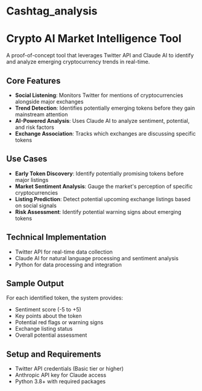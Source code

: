 # Cashtag_analysis
# Crypto AI Market Intelligence Tool

A proof-of-concept tool that leverages Twitter API and Claude AI to identify and analyze emerging cryptocurrency trends in real-time.

## Core Features

- **Social Listening**: Monitors Twitter for mentions of cryptocurrencies alongside major exchanges
- **Trend Detection**: Identifies potentially emerging tokens before they gain mainstream attention
- **AI-Powered Analysis**: Uses Claude AI to analyze sentiment, potential, and risk factors
- **Exchange Association**: Tracks which exchanges are discussing specific tokens

## Use Cases

- **Early Token Discovery**: Identify potentially promising tokens before major listings
- **Market Sentiment Analysis**: Gauge the market's perception of specific cryptocurrencies
- **Listing Prediction**: Detect potential upcoming exchange listings based on social signals
- **Risk Assessment**: Identify potential warning signs about emerging tokens

## Technical Implementation

- Twitter API for real-time data collection
- Claude AI for natural language processing and sentiment analysis
- Python for data processing and integration

## Sample Output

For each identified token, the system provides:
- Sentiment score (-5 to +5)
- Key points about the token
- Potential red flags or warning signs
- Exchange listing status
- Overall potential assessment

## Setup and Requirements

- Twitter API credentials (Basic tier or higher)
- Anthropic API key for Claude access
- Python 3.8+ with required packages
